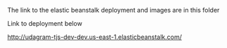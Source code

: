 The link to the elastic beanstalk deployment and images are in this folder

Link to deployment below

http://udagram-tjs-dev-dev.us-east-1.elasticbeanstalk.com/